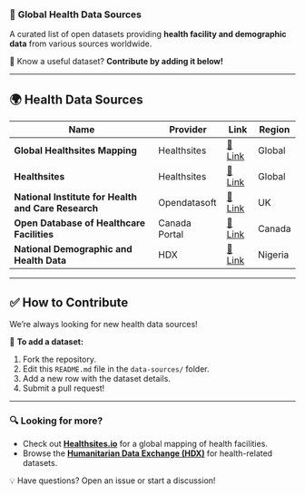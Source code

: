 ### 📌 **Global Health Data Sources**  
A curated list of open datasets providing **health facility and demographic data** from various sources worldwide.  

🔹 Know a useful dataset? **Contribute by adding it below!**  

---

## 🌍 **Health Data Sources**  

| Name | Provider | Link | Region |  
|------|---------|------|--------|  
| **Global Healthsites Mapping** | Healthsites | [🔗 Link](https://data.humdata.org/organization/healthsites) | Global |  
| **Healthsites** | Healthsites | [🔗 Link](https://healthsites.io/) | Global |  
| **National Institute for Health and Care Research** | Opendatasoft | [🔗 Link](https://nihr.opendatasoft.com/explore/dataset/phof-datase/table/?flg=en-gb&disjunctive.status&disjunctive.programme&disjunctive.funding_stream) | UK |  
| **Open Database of Healthcare Facilities** | Canada Portal | [🔗 Link](https://ouvert.canada.ca/data/dataset/a1bcd4ee-8e57-499b-9c6f-94f6902fdf32) | Canada |  
| **National Demographic and Health Data** | HDX | [🔗 Link](https://data.humdata.org/dataset/dhs-data-for-nigeria) | Nigeria |  

---

## ✅ **How to Contribute**  
We’re always looking for new health data sources!  

📌 **To add a dataset:**  
1. Fork the repository.  
2. Edit this `README.md` file in the `data-sources/` folder.  
3. Add a new row with the dataset details.  
4. Submit a pull request!  

---

### 🔍 **Looking for more?**  
- Check out **[Healthsites.io](https://healthsites.io/)** for a global mapping of health facilities.  
- Browse the **[Humanitarian Data Exchange (HDX)](https://data.humdata.org/)** for health-related datasets.  

💡 Have questions? Open an issue or start a discussion!  

